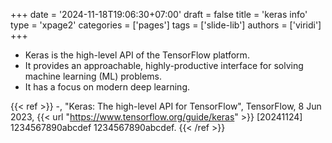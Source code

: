 +++
date = '2024-11-18T19:06:30+07:00'
draft = false
title = 'keras info'
type = 'xpage2'
categories = ['pages']
tags = ['slide-lib']
authors = ['viridi']
+++
<!--more-->
- Keras is the high-level API of the TensorFlow platform.
- It provides an approachable, highly-productive interface for solving machine learning (ML) problems.
- It has a focus on modern deep learning.

{{< ref >}}
-, "Keras: The high-level API for TensorFlow", TensorFlow, 8 Jun 2023, {{< url "https://www.tensorflow.org/guide/keras" >}} [20241124] 1234567890abcdef 1234567890abcdef.
{{< /ref >}}
